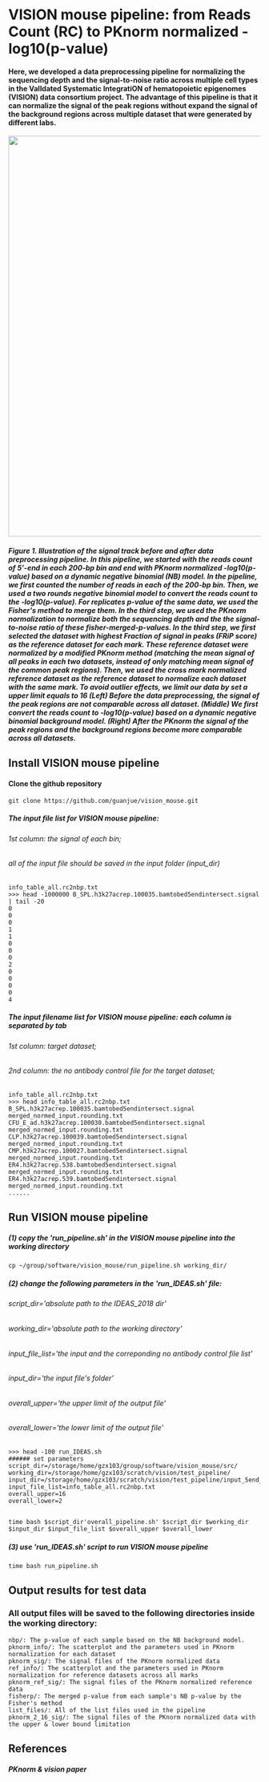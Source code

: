 # VISION mouse pipeline: from  Reads Count (RC) to PKnorm normalized -log10(p-value)

#### Here, we developed a data preprocessing pipeline for normalizing the sequencing depth and the signal-to-noise ratio across multiple cell types in the ValIdated Systematic IntegratiON of hematopoietic epigenomes (VISION) data consortium project. The advantage of this pipeline is that it can normalize the signal of the peak regions without expand the signal of the background regions across multiple dataset that were generated by different labs.


<img src="https://github.com/guanjue/vision_mouse/blob/master/example_figures/rc2pknorm.png" width="800"/>

##### Figure 1. Illustration of the signal track before and after data preprocessing pipeline. In this pipeline, we started with the reads count of 5'-end in each 200-bp bin and end with PKnorm normalized -log10(p-value) based on a dynamic negative binomial (NB) model. In the pipeline, we first counted the number of reads in each of the 200-bp bin. Then, we used a two rounds negative binomial model to convert the reads count to the -log10(p-value). For replicates p-value of the same data, we used the Fisher's method to merge them. In the third step, we used the PKnorm normalization to normalize both the sequencing depth and the the signal-to-noise ratio of these fisher-merged-p-values. In the third step, we first selected the dataset with highest Fraction of signal in peaks (FRiP score) as the reference dataset for each mark. These reference dataset were normalized by a modified PKnorm method (matching the mean signal of all peaks in each two datasets, instead of only matching mean signal of the common peak regions). Then, we used the cross mark normalized reference dataset as the reference dataset to normalize each dataset with the same mark. To avoid outlier effects, we limit our data by set a upper limit equals to 16 (Left) Before the data preprocessing, the signal of the peak regions are not comparable across all dataset. (Middle) We first convert the reads count to -log10(p-value) based on a dynamic negative binomial background model. (Right) After the PKnorm the signal of the peak regions and the background regions become more comparable across all datasets.




## Install VISION mouse pipeline
#### Clone the github repository 
```
git clone https://github.com/guanjue/vision_mouse.git
```
##### The input file list for VISION mouse pipeline: 
###### 1st column: the signal of each bin;
###### all of the input file should be saved in the input folder (input_dir)
```
info_table_all.rc2nbp.txt
>>> head -1000000 B_SPL.h3k27acrep.100035.bamtobed5endintersect.signal | tail -20
0
0
0
1
1
0
0
0
2
0
0
0
0
4
```

##### The input filename list for VISION mouse pipeline: each column is separated by tab
###### 1st column: target dataset; 
###### 2nd column: the no antibody control file for the target dataset; 
```
info_table_all.rc2nbp.txt
>>> head info_table_all.rc2nbp.txt
B_SPL.h3k27acrep.100035.bamtobed5endintersect.signal	merged_normed_input.rounding.txt
CFU_E_ad.h3k27acrep.100030.bamtobed5endintersect.signal	merged_normed_input.rounding.txt
CLP.h3k27acrep.100039.bamtobed5endintersect.signal	merged_normed_input.rounding.txt
CMP.h3k27acrep.100027.bamtobed5endintersect.signal	merged_normed_input.rounding.txt
ER4.h3k27acrep.538.bamtobed5endintersect.signal	merged_normed_input.rounding.txt
ER4.h3k27acrep.539.bamtobed5endintersect.signal	merged_normed_input.rounding.txt
......
```


## Run VISION mouse pipeline
##### (1) copy the 'run_pipeline.sh' in the VISION mouse pipeline into the working directory
```
cp ~/group/software/vision_mouse/run_pipeline.sh working_dir/

```
##### (2) change the following parameters in the 'run_IDEAS.sh' file:
###### script_dir='absolute path to the IDEAS_2018 dir'
###### working_dir='absolute path to the working directory'
###### input_file_list='the input and the correponding no antibody control file list'
###### input_dir='the input file's folder'
###### overall_upper='the upper limit of the output file'
###### overall_lower='the lower limit of the output file'

```
>>> head -100 run_IDEAS.sh 
###### set parameters
script_dir=/storage/home/gzx103/group/software/vision_mouse/src/
working_dir=/storage/home/gzx103/scratch/vision/test_pipeline/
input_dir=/storage/home/gzx103/scratch/vision/test_pipeline/input_5end_rc/
input_file_list=info_table_all.rc2nbp.txt
overall_upper=16
overall_lower=2


time bash $script_dir'overall_pipeline.sh' $script_dir $working_dir $input_dir $input_file_list $overall_upper $overall_lower
```

##### (3) use 'run_IDEAS.sh' script to run VISION mouse pipeline
```
time bash run_pipeline.sh
```



## Output results for test data
### All output files will be saved to the following directories inside the working directory:
```
nbp/: The p-value of each sample based on the NB background model.
pknorm_info/: The scatterplot and the parameters used in PKnorm normalization for each dataset
pknorm_sig/: The signal files of the PKnorm normalized data
ref_info/: The scatterplot and the parameters used in PKnorm normalization for reference datasets across all marks
pknorm_ref_sig/: The signal files of the PKnorm normalized reference data
fisherp/: The merged p-value from each sample's NB p-value by the Fisher's method
list_files/: All of the list files used in the pipeline
pknorm_2_16_sig/: The signal files of the PKnorm normalized data with the upper & lower bound limitation
```


## References

##### PKnorm & vision paper

